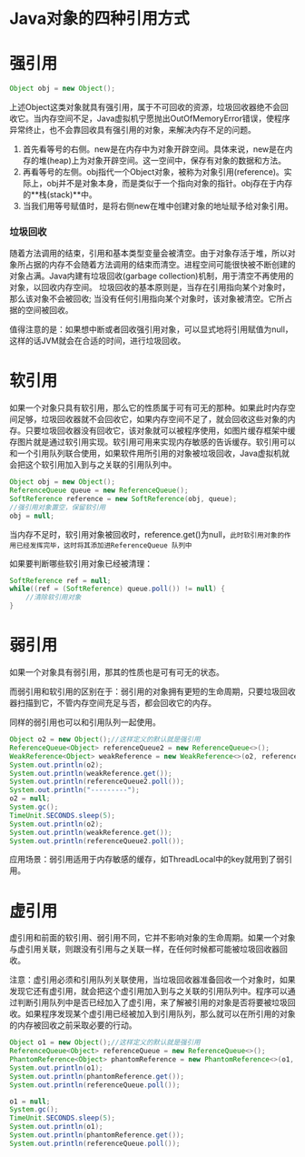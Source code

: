 # Java对象的四种引用方式
# 强引用
```java
Object obj = new Object();
```
上述Object这类对象就具有强引用，属于不可回收的资源，垃圾回收器绝不会回收它。当内存空间不足，Java虚拟机宁愿抛出OutOfMemoryError错误，使程序异常终止，也不会靠回收具有强引用的对象，来解决内存不足的问题。

1. 首先看等号的右侧。new是在内存中为对象开辟空间。具体来说，new是在内存的堆(heap)上为对象开辟空间。这一空间中，保存有对象的数据和方法。
2. 再看等号的左侧。obj指代一个Object对象，被称为对象引用(reference)。实际上，obj并不是对象本身，而是类似于一个指向对象的指针。obj存在于内存的**栈(stack)**中。
3. 当我们用等号赋值时，是将右侧new在堆中创建对象的地址赋予给对象引用。


### 垃圾回收
随着方法调用的结束，引用和基本类型变量会被清空。由于对象存活于堆，所以对象所占据的内存不会随着方法调用的结束而清空。进程空间可能很快被不断创建的对象占满。Java内建有垃圾回收(garbage collection)机制，用于清空不再使用的对象，以回收内存空间。
垃圾回收的基本原则是，当存在引用指向某个对象时，那么该对象不会被回收; 当没有任何引用指向某个对象时，该对象被清空。它所占据的空间被回收。

值得注意的是：如果想中断或者回收强引用对象，可以显式地将引用赋值为null，这样的话JVM就会在合适的时间，进行垃圾回收。

# 软引用
如果一个对象只具有软引用，那么它的性质属于可有可无的那种。如果此时内存空间足够，垃圾回收器就不会回收它，如果内存空间不足了，就会回收这些对象的内存。只要垃圾回收器没有回收它，该对象就可以被程序使用，如图片缓存框架中缓存图片就是通过软引用实现。软引用可用来实现内存敏感的告诉缓存。软引用可以和一个引用队列联合使用，如果软件用所引用的对象被垃圾回收，Java虚拟机就会把这个软引用加入到与之关联的引用队列中。
```java
Object obj = new Object();
ReferenceQueue queue = new ReferenceQueue();
SoftReference reference = new SoftReference(obj, queue);
//强引用对象置空，保留软引用
obj = null;
```
当内存不足时，软引用对象被回收时，reference.get()为null，`此时软引用对象的作用已经发挥完毕，这时将其添加进ReferenceQueue 队列中`

如果要判断哪些软引用对象已经被清理：
```java
SoftReference ref = null;
while((ref = (SoftReference) queue.poll()) != null) {
    //清除软引用对象
}
```
# 弱引用
如果一个对象具有弱引用，那其的性质也是可有可无的状态。

而弱引用和软引用的区别在于：弱引用的对象拥有更短的生命周期，只要垃圾回收器扫描到它，不管内存空间充足与否，都会回收它的内存。

同样的弱引用也可以和引用队列一起使用。
```java
Object o2 = new Object();//这样定义的默认就是强引用
ReferenceQueue<Object> referenceQueue2 = new ReferenceQueue<>();
WeakReference<Object> weakReference = new WeakReference<>(o2, referenceQueue2);
System.out.println(o2);
System.out.println(weakReference.get());
System.out.println(referenceQueue2.poll());
System.out.println("---------");
o2 = null;
System.gc();
TimeUnit.SECONDS.sleep(5);
System.out.println(o2);
System.out.println(weakReference.get());
System.out.println(referenceQueue2.poll());
```

应用场景：弱引用适用于内存敏感的缓存，如ThreadLocal中的key就用到了弱引用。
# 虚引用

虚引用和前面的软引用、弱引用不同，它并不影响对象的生命周期。如果一个对象与虚引用关联，则跟没有引用与之关联一样，在任何时候都可能被垃圾回收器回收。

注意：虚引用必须和引用队列关联使用，当垃圾回收器准备回收一个对象时，如果发现它还有虚引用，就会把这个虚引用加入到与之关联的引用队列中。程序可以通过判断引用队列中是否已经加入了虚引用，来了解被引用的对象是否将要被垃圾回收。如果程序发现某个虚引用已经被加入到引用队列，那么就可以在所引用的对象的内存被回收之前采取必要的行动。

```java
Object o1 = new Object();//这样定义的默认就是强引用
ReferenceQueue<Object> referenceQueue = new ReferenceQueue<>();
PhantomReference<Object> phantomReference = new PhantomReference<>(o1, referenceQueue);
System.out.println(o1);
System.out.println(phantomReference.get());
System.out.println(referenceQueue.poll());

o1 = null;
System.gc();
TimeUnit.SECONDS.sleep(5);
System.out.println(o1);
System.out.println(phantomReference.get());
System.out.println(referenceQueue.poll());
```